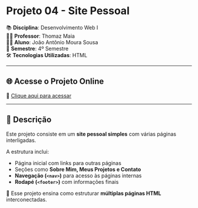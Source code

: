 # Projeto 04 - Site Pessoal

📚 **Disciplina**: Desenvolvimento Web I  
👨‍🏫 **Professor**: Thomaz Maia  
👨‍🎓 **Aluno**: João Antônio Moura Sousa  
📅 **Semestre**: 4º Semestre  
🛠️ **Tecnologias Utilizadas**: HTML

---

## 🌐 Acesse o Projeto Online
🔗 [Clique aqui para acessar](https://srkkxz.github.io/ProjWebDev04/)

---

## 📌 Descrição
Este projeto consiste em um **site pessoal simples** com várias páginas interligadas.  

A estrutura inclui:  
- Página inicial com links para outras páginas  
- Seções como **Sobre Mim, Meus Projetos e Contato**  
- **Navegação (`<nav>`)** para acesso às páginas internas  
- **Rodapé (`<footer>`)** com informações finais  

📌 Esse projeto ensina como estruturar **múltiplas páginas HTML** interconectadas.
